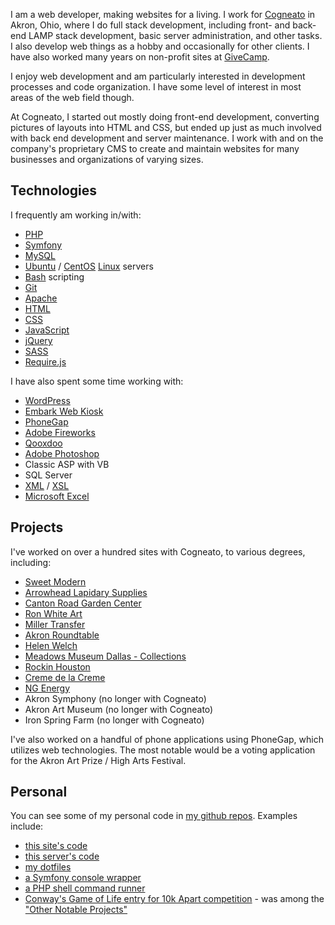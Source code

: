 I am a web developer, making websites for a living.  I work for [Cogneato](http://cogneato.com) in Akron, Ohio, where I do full stack development, including front- and back-end LAMP stack development, basic server administration, and other tasks.  I also develop web things as a hobby and occasionally for other clients.  I have also worked many years on non-profit sites at [GiveCamp](http://clevelandgivecamp.org/).

I enjoy web development and am particularly interested in development processes and code organization.  I have some level of interest in most areas of the web field though.

At Cogneato, I started out mostly doing front-end development, converting pictures of layouts into HTML and CSS, but ended up just as much involved with back end development and server maintenance.  I work with and on the company's proprietary CMS to create and maintain websites for many businesses and organizations of varying sizes.

Technologies
------------

I frequently am working in/with:

- [PHP](http://php.net/)
- [Symfony](http://symfony.com/)
- [MySQL](https://www.mysql.com/)
- [Ubuntu](https://ubuntu.com/) / [CentOS](https://www.centos.org/) [Linux](https://en.wikipedia.org/wiki/Linux) servers
- [Bash](https://www.gnu.org/software/bash/) scripting
- [Git](https://git-scm.com/)
- [Apache](https://www.apache.org/)
- [HTML](http://www.w3.org/TR/html5/)
- [CSS](http://www.w3.org/TR/CSS/)
- [JavaScript](http://www.webplatform.org/docs/javascript)
- [jQuery](http://jquery.com)
- [SASS](http://sass-lang.org)
- [Require.js](http://requirejs.org/)

I have also spent some time working with:

- [WordPress](http://wordpress.org/)
- [Embark Web Kiosk](http://www.gallerysystems.com/products-and-services/web-kiosk/)
- [PhoneGap](http://phonegap.com/)
- [Adobe Fireworks](https://creative.adobe.com/products/fireworks)
- [Qooxdoo](http://qooxdoo.org/)
- [Adobe Photoshop](https://www.adobe.com/photoshop)
- Classic ASP with VB
- SQL Server
- [XML](http://www.w3.org/XML/) / [XSL](http://www.w3.org/Style/XSL/)
- [Microsoft Excel](http://office.microsoft.com/en-us/excel)

Projects
--------

I've worked on over a hundred sites with Cogneato, to various degrees, including:

- [Sweet Modern](https://sweetmodern.com/)
- [Arrowhead Lapidary Supplies](https://arrowheadlapidarysupply.com/)
- [Canton Road Garden Center](https://www.cantonroadgarden.com/)
- [Ron White Art](http://ronwhiteart.com/)
- [Miller Transfer](https://www.millertransfer.com/)
- [Akron Roundtable](https://www.akronroundtable.org)
- [Helen Welch](https://helenwelch.com/)
- [Meadows Museum Dallas - Collections](https://meadowsmuseumdallas.org/collections/)
- [Rockin Houston](https://www.rockinhouston.com/)
- [Creme de la Creme](http://cremedelacremecakes.com/)
- [NG Energy](https://www.ngenergy.us/)
- Akron Symphony (no longer with Cogneato)
- Akron Art Museum (no longer with Cogneato)
- Iron Spring Farm (no longer with Cogneato)

I've also worked on a handful of phone applications using PhoneGap, which utilizes web technologies.  The most notable would be a voting application for the Akron Art Prize / High Arts Festival.

Personal
--------

You can see some of my personal code in [my github repos](https://github.com/tobymackenzie?tab=repositories).  Examples include:

- [this site's code](https://github.com/tobymackenzie/tobymackenzie.site)
- [this server's code](https://github.com/tobymackenzie/tobymackenzie.srv)
- [my dotfiles](https://github.com/tobymackenzie/dotfiles)
- [a Symfony console wrapper](https://github.com/tobymackenzie/sy-console.symf)
- [a PHP shell command runner](https://github.com/tobymackenzie/shell-runner.php)
- [Conway's Game of Life entry for 10k Apart competition](https://github.com/tobymackenzie/10k-gol.site) - was among the ["Other Notable Projects"](http://a-k-apart.com/#notable)
